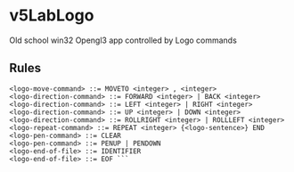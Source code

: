 # v5LabLogo
Old school win32 Opengl3 app controlled by Logo commands

## Rules
```<logo-clear-command> ::= CLEAR  
<logo-move-command> ::= MOVETO <integer> , <integer>  
<logo-direction-command> ::= FORWARD <integer> | BACK <integer>  
<logo-direction-command> ::= LEFT <integer> | RIGHT <integer>  
<logo-direction-command> ::= UP <integer> | DOWN <integer>  
<logo-direction-command> ::= ROLLRIGHT <integer> | ROLLLEFT <integer>  
<logo-repeat-command> ::= REPEAT <integer> {<logo-sentence>} END  
<logo-pen-command> ::= CLEAR  
<logo-pen-command> ::= PENUP | PENDOWN  
<logo-end-of-file> ::= IDENTIFIER  
<logo-end-of-file> ::= EOF ```

